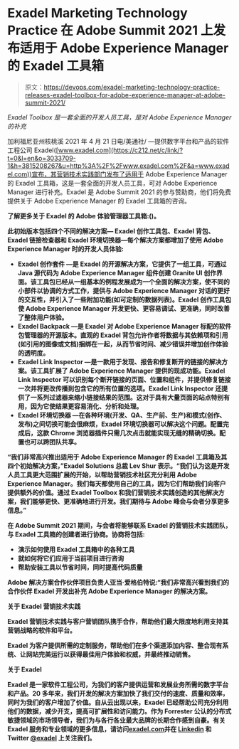 # Exadel Marketing Technology Practice 在 Adobe Summit 2021 上发布适用于 Adobe Experience Manager 的 Exadel 工具箱

> 原文：<https://devops.com/exadel-marketing-technology-practice-releases-exadel-toolbox-for-adobe-experience-manager-at-adobe-summit-2021/>

*Exadel Toolbox 是一套全面的开发人员工具，是对 Adobe Experience Manager 的补充*

加利福尼亚州核桃溪 2021 年 4 月 21 日电/美通社/ —提供数字平台和产品的软件工程公司 Exadel([www.exadel.com](https://c212.net/c/link/?t=0&l=en&o=3033709-1&h=3815208267&u=http%3A%2F%2Fwww.exadel.com%2F&a=www.exadel.com))宣布，其营销技术实践部门发布了适用于 Adobe Experience Manager 的 Exadel 工具箱，这是一套全面的开发人员工具，可对 Adobe Experience Manager 进行补充。Exadel 是 Adobe Summit 2021 的参与赞助商，他们将免费提供关于 Adobe Experience Manager 的 Exadel 工具箱的咨询。

**了解更多关于 Exadel 的 Adobe 体验管理器工具箱:(**[](https://exadel.com/solutions/toolbox-for-aem/)****)。****

**此初始版本包括四个不同的解决方案— Exadel 创作工具包、Exadel 背包、Exadel 链接检查器和 Exadel 环境切换器—每个解决方案都增加了使用 Adobe Experience Manager 时的开发人员体验:**

*   ****Exadel 创作套件** —是 Exadel 的开源解决方案，它提供了一组工具，可通过 Java 源代码为 Adobe Experience Manager 组件创建 Granite UI 创作界面。该工具包已经从一组基本的例程发展成为一个全面的解决方案，使不同的小部件以协调的方式工作，提供与 Adobe Experience Manager 对话的更好的交互性，并引入了一些附加功能(如可定制的数据列表)。Exadel 创作工具包使 Adobe Experience Manager 开发更快、更容易调试、更准确，同时改善了整体用户体验。**
*   ****Exadel Backpack** —是 Exadel 对 Adobe Experience Manager 标配的软件包管理器的开源版本。直观的 Exadel 背包允许作者将数据与其依赖项和引用(如引用的图像或文档)捆绑在一起，从而节省时间、减少错误并增加创作体验的透明度。**
*   ****Exadel Link Inspector** —是一款用于发现、报告和修复断开的链接的解决方案。该工具扩展了 Adobe Experience Manager 提供的现成功能。Exadel Link Inspector 可以识别每个断开链接的页面、位置和组件，并提供修复链接一次并将更改传播到包含它的所有位置的选项。Exadel Link Inspector 还提供了一系列过滤器来缩小链接结果的范围。这对于具有大量页面的站点特别有用，因为它使结果更容易消化、分析和处理。**
*   ****Exadel 环境切换器** —在各种环境(开发、QA、生产前、生产)和模式(创作、发布)之间切换可能会很麻烦，Exadel 环境切换器可以解决这个问题。配置完成后，这款 Chrome 浏览器插件只需几次点击就能实现无缝的精确切换。配置也可以跨团队共享。**

**“我们非常高兴推出适用于 Adobe Experience Manager 的 Exadel 工具箱及其四个初始解决方案，”Exadel Solutions 总裁 Lev Shur 表示。“我们认为这是开发人员工具更大范围扩展的开始，以帮助营销技术社区充分利用 Adobe Experience Manager。我们每天都使用自己的工具，因为它们帮助我们向客户提供额外的价值。通过 Exadel Toolbox 和我们营销技术实践创造的其他解决方案，我们能够更快、更准确地进行开发。我们期待与 Adobe 峰会与会者分享更多信息。”**

**在 Adobe Summit 2021 期间，与会者将能够联系 Exadel 的营销技术实践团队，与 Exadel 工具箱的创建者进行协商。协商将包括:**

*   **演示如何使用 Exadel 工具箱中的各种工具**
*   **就如何将它们应用于当前项目进行咨询**
*   **帮助安装工具以节省时间，同时提高代码质量**

**Adobe 解决方案合作伙伴项目负责人亚当·爱格伯特说:“我们非常高兴看到我们的合作伙伴 Exadel 开发出补充 Adobe Experience Manager 的解决方案。**

**关于 Exadel 营销技术实践**

**Exadel 营销技术实践与客户营销团队携手合作，帮助他们最大限度地利用支持其营销战略的软件和平台。**

**Exadel 为客户提供所需的定制服务，帮助他们在多个渠道添加内容、整合现有系统、让网站完美运行以获得最佳用户体验和权威，并最终推动销售。**

**关于 Exadel**

**Exadel 是一家软件工程公司，为我们的客户提供运营和发展业务所需的数字平台和产品。20 多年来，我们开发的解决方案加快了我们交付的速度、质量和效率，同时为我们的客户增加了价值。自从云出现以来，Exadel 已经帮助公司充分利用他们的数据，减少开支，提高可扩展性和访问能力。作为 Forrester 公认的分布式敏捷领域的市场领导者，我们为与各行各业最大品牌的长期合作感到自豪。有关 Exadel 服务和专业领域的更多信息，请访问[exadel.com](https://exadel.com/)并在 [Linkedin](https://www.linkedin.com/company/exadel) 和 Twitter [@exadel](https://twitter.com/exadel?ref_src=twsrc%5Egoogle%7Ctwcamp%5Eserp%7Ctwgr%5Eauthor) 上关注我们。**